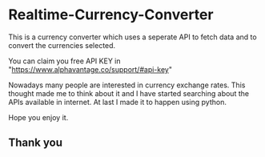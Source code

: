 # Realtime-Currency-Converter

  This is a currency converter which uses a seperate API to fetch data and to convert the currencies selected.
  
  You can claim you free API KEY in "https://www.alphavantage.co/support/#api-key"
  
  Nowadays many people are interested in currency exchange rates. This thought made me to think about it and I have started searching about the APIs available in internet.
  At last I made it to happen using python.
  
  Hope you enjoy it.
  
 ## Thank you
